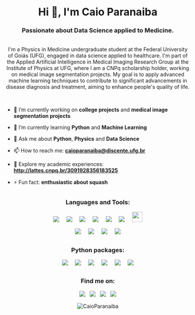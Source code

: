 <h1 align="center">Hi 👋, I'm Caio Paranaiba </h1>
<h3 align="center">Passionate about Data Science applied to Medicine. </h3>
<p align="center">
<br>
<text>
I'm a Physics in Medicine undergraduate student at the Federal University of Goiás (UFG), engaged in data science applied to healthcare. I'm part of the Applied Artificial Intelligence in Medical Imaging Research Group at the Institute of Physics at UFG, where I am a CNPq scholarship holder, working on medical image segmentation projects. My goal is to apply advanced machine learning techniques to contribute to significant advancements in disease diagnosis and treatment, aiming to enhance people's quality of life.</text>
</p>
<br>



- 🔭 I’m currently working on **college projects** and **medical image segmentation projects**
  
- 🌱 I’m currently learning **Python** and **Machine Learning**
- 💬 Ask me about **Python**, **Physics** and **Data Science**
- 📫 How to reach me: **caioparanaiba@discente.ufg.br**
- 📄 Explore my academic experiences: **http://lattes.cnpq.br/3091928356183525**
- ⚡ Fun fact: **enthusiastic about squash**

##

<h3 align="center">Languages and Tools:</h3>
<div display=inline">
<p align="center">
&nbsp;&nbsp;<img src="https://img.shields.io/badge/python-3670A0?style=for-the-badge&logo=python&logoColor=ffdd54" />&nbsp;&nbsp;
&nbsp;&nbsp;<img src="https://img.shields.io/badge/git-%23F05033.svg?style=for-the-badge&logo=git&logoColor=white" />&nbsp;&nbsp;
&nbsp;&nbsp;<img src="https://img.shields.io/badge/Visual%20Studio%20Code-0078d7.svg?style=for-the-badge&logo=visual-studio-code&logoColor=white" />&nbsp;&nbsp;
&nbsp;&nbsp;<img src="https://img.shields.io/badge/Spyder-838485?style=for-the-badge&logo=spyder%20ide&logoColor=maroon" />&nbsp;&nbsp;
&nbsp;&nbsp;<img src="https://img.shields.io/badge/Anaconda-%2344A833.svg?style=for-the-badge&logo=anaconda&logoColor=white" />&nbsp;&nbsp;
&nbsp;&nbsp;<img src="https://img.shields.io/badge/power_bi-F2C811?style=for-the-badge&logo=powerbi&logoColor=black" />&nbsp;&nbsp;
&nbsp;&nbsp;<img width="28" height="28" src="https://cdn.jsdelivr.net/gh/devicons/devicon@latest/icons/matlab/matlab-original.svg" />&nbsp;&nbsp;
</p>
<p align="center">
&nbsp;&nbsp;<img src="https://img.shields.io/badge/Linux-FCC624?style=for-the-badge&logo=linux&logoColor=black" />&nbsp;&nbsp;
&nbsp;&nbsp;<img src="https://img.shields.io/badge/Windows-0078D6?style=for-the-badge&logo=windows&logoColor=white" />&nbsp;&nbsp;
&nbsp;&nbsp;<img src="https://img.shields.io/badge/AWS-%23FF9900.svg?style=for-the-badge&logo=amazon-aws&logoColor=white" />&nbsp;&nbsp;
&nbsp;&nbsp;<img src="https://img.shields.io/badge/GoogleCloud-%234285F4.svg?style=for-the-badge&logo=google-cloud&logoColor=white" />&nbsp;&nbsp;
</p>
</div>

##

<h3 align="center">Python packages:</h3>
<div display=inline">
<p align="center">
&nbsp;&nbsp;<img src="https://img.shields.io/badge/pandas-%23150458.svg?style=for-the-badge&logo=pandas&logoColor=white" />&nbsp;&nbsp;
&nbsp;&nbsp;<img src="https://img.shields.io/badge/Matplotlib-%23ffffff.svg?style=for-the-badge&logo=Matplotlib&logoColor=black" />&nbsp;&nbsp;
&nbsp;&nbsp;<img src="https://img.shields.io/badge/numpy-%23013243.svg?style=for-the-badge&logo=numpy&logoColor=white" />&nbsp;&nbsp;
&nbsp;&nbsp;<img src="https://img.shields.io/badge/PyTorch-%23EE4C2C.svg?style=for-the-badge&logo=PyTorch&logoColor=white" />&nbsp;&nbsp;
&nbsp;&nbsp;<img src="https://img.shields.io/badge/TensorFlow-%23FF6F00.svg?style=for-the-badge&logo=TensorFlow&logoColor=white" />&nbsp;&nbsp;
&nbsp;&nbsp;<img src="https://img.shields.io/badge/Keras-%23D00000.svg?style=for-the-badge&logo=Keras&logoColor=white" />&nbsp;&nbsp;
</p>
</div>

##

<h3 align="center">Find me on:</h3>
<div display=inline">
<p align="center">
<a href="https://github.com/CaioParanaiba"><img src="https://img.shields.io/badge/github-%23121011.svg?style=for-the-badge&logo=github&logoColor=white" /></a>&nbsp;&nbsp;
<a href="https://www.linkedin.com/in/caio-paranaiba-4082b6226/"><img src="https://img.shields.io/badge/linkedin-%230077B5.svg?style=for-the-badge&logo=linkedin&logoColor=white" /></a>&nbsp;&nbsp;
<a href="https://www.instagram.com/caio_paranaiba/"><img src="https://img.shields.io/badge/Instagram-%23E4405F.svg?style=for-the-badge&logo=Instagram&logoColor=white" /></a>&nbsp;&nbsp;
<a href="https://medium.com/@caioparanaiba"><img src="https://img.shields.io/badge/Medium-12100E?style=for-the-badge&logo=medium&logoColor=white" /></a>
</p>
</div>

<!--
<p align="center">
<img src="https://github-readme-stats.vercel.app/api/top-langs/?username=CaioParanaiba&layout=compact&theme=outrun" alt="CaioParanaiba" />
</p>
-->
<p align="center">
<img src="https://github-readme-stats.vercel.app/api?username=CaioParanaiba&show_icons=true&theme=outrun" alt="CaioParanaiba" />
</p>




<!--
**CaioParanaiba/CaioParanaiba** is a ✨ _special_ ✨ repository because its `README.md` (this file) appears on your GitHub profile.

Here are some ideas to get you started:

- 🔭 I’m currently working on ...
- 🌱 I’m currently learning ...
- 👯 I’m looking to collaborate on ...
- 🤔 I’m looking for help with ...
- 💬 Ask me about ...
- 📫 How to reach me: ...
- 😄 Pronouns: ...
- ⚡ Fun fact: ...
-->
